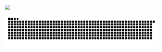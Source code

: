








![](https://camo.githubusercontent.com/8a37ebacef75b7347303b4f3cd32701b64d43498f9878b648b261e32f5308b3c/68747470733a2f2f636f756e742e6765746c6f6c692e636f6d2f6765742f403a616464693030303030)


![](https://github.com/Rdimo/Rdimo/raw/output/github-contribution-grid-snake.svg)






